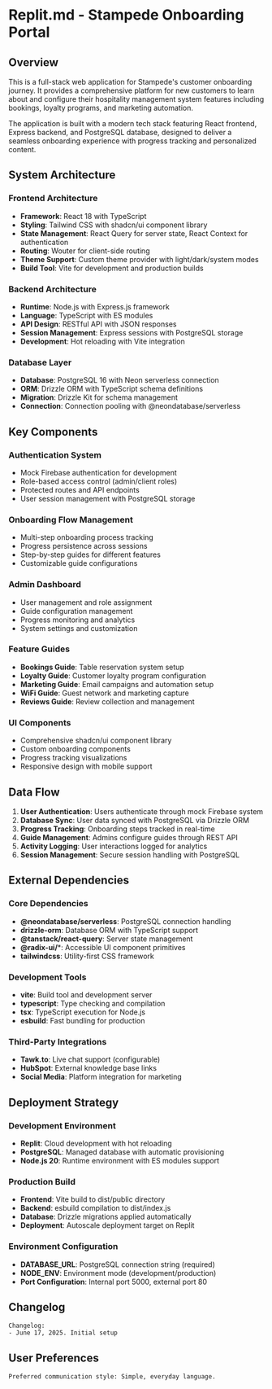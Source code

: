 # Replit.md - Stampede Onboarding Portal

## Overview

This is a full-stack web application for Stampede's customer onboarding journey. It provides a comprehensive platform for new customers to learn about and configure their hospitality management system features including bookings, loyalty programs, and marketing automation.

The application is built with a modern tech stack featuring React frontend, Express backend, and PostgreSQL database, designed to deliver a seamless onboarding experience with progress tracking and personalized content.

## System Architecture

### Frontend Architecture
- **Framework**: React 18 with TypeScript
- **Styling**: Tailwind CSS with shadcn/ui component library
- **State Management**: React Query for server state, React Context for authentication
- **Routing**: Wouter for client-side routing
- **Theme Support**: Custom theme provider with light/dark/system modes
- **Build Tool**: Vite for development and production builds

### Backend Architecture
- **Runtime**: Node.js with Express.js framework
- **Language**: TypeScript with ES modules
- **API Design**: RESTful API with JSON responses
- **Session Management**: Express sessions with PostgreSQL storage
- **Development**: Hot reloading with Vite integration

### Database Layer
- **Database**: PostgreSQL 16 with Neon serverless connection
- **ORM**: Drizzle ORM with TypeScript schema definitions
- **Migration**: Drizzle Kit for schema management
- **Connection**: Connection pooling with @neondatabase/serverless

## Key Components

### Authentication System
- Mock Firebase authentication for development
- Role-based access control (admin/client roles)
- Protected routes and API endpoints
- User session management with PostgreSQL storage

### Onboarding Flow Management
- Multi-step onboarding process tracking
- Progress persistence across sessions
- Step-by-step guides for different features
- Customizable guide configurations

### Admin Dashboard
- User management and role assignment
- Guide configuration management
- Progress monitoring and analytics
- System settings and customization

### Feature Guides
- **Bookings Guide**: Table reservation system setup
- **Loyalty Guide**: Customer loyalty program configuration
- **Marketing Guide**: Email campaigns and automation setup
- **WiFi Guide**: Guest network and marketing capture
- **Reviews Guide**: Review collection and management

### UI Components
- Comprehensive shadcn/ui component library
- Custom onboarding components
- Progress tracking visualizations
- Responsive design with mobile support

## Data Flow

1. **User Authentication**: Users authenticate through mock Firebase system
2. **Database Sync**: User data synced with PostgreSQL via Drizzle ORM
3. **Progress Tracking**: Onboarding steps tracked in real-time
4. **Guide Management**: Admins configure guides through REST API
5. **Activity Logging**: User interactions logged for analytics
6. **Session Management**: Secure session handling with PostgreSQL

## External Dependencies

### Core Dependencies
- **@neondatabase/serverless**: PostgreSQL connection handling
- **drizzle-orm**: Database ORM with TypeScript support
- **@tanstack/react-query**: Server state management
- **@radix-ui/***: Accessible UI component primitives
- **tailwindcss**: Utility-first CSS framework

### Development Tools
- **vite**: Build tool and development server
- **typescript**: Type checking and compilation
- **tsx**: TypeScript execution for Node.js
- **esbuild**: Fast bundling for production

### Third-Party Integrations
- **Tawk.to**: Live chat support (configurable)
- **HubSpot**: External knowledge base links
- **Social Media**: Platform integration for marketing

## Deployment Strategy

### Development Environment
- **Replit**: Cloud development with hot reloading
- **PostgreSQL**: Managed database with automatic provisioning
- **Node.js 20**: Runtime environment with ES modules support

### Production Build
- **Frontend**: Vite build to dist/public directory
- **Backend**: esbuild compilation to dist/index.js
- **Database**: Drizzle migrations applied automatically
- **Deployment**: Autoscale deployment target on Replit

### Environment Configuration
- **DATABASE_URL**: PostgreSQL connection string (required)
- **NODE_ENV**: Environment mode (development/production)
- **Port Configuration**: Internal port 5000, external port 80

## Changelog

```
Changelog:
- June 17, 2025. Initial setup
```

## User Preferences

```
Preferred communication style: Simple, everyday language.
```